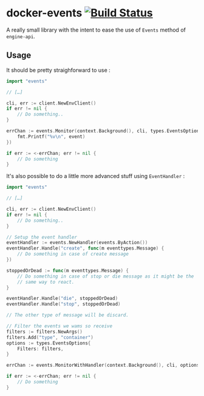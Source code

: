# docker-events [![Build Status](https://travis-ci.org/vdemeester/docker-events.svg?branch=master)](https://travis-ci.org/vdemeester/docker-events)

A really small library with the intent to ease the use of `Events`
method of `engine-api`.

## Usage

It should be pretty straighforward to use :

```go
import "events"

// […]

cli, err := client.NewEnvClient()
if err != nil {
    // Do something..
}

errChan := events.Monitor(context.Background(), cli, types.EventsOptions{}, func(event eventtypes.Message) {
    fmt.Printf("%v\n", event)
})

if err := <-errChan; err != nil {
    // Do something
}
```

It's also possible to do a little more advanced stuff using
`EventHandler` :

```go
import "events"

// […]

cli, err := client.NewEnvClient()
if err != nil {
    // Do something..
}

// Setup the event handler
eventHandler := events.NewHandler(events.ByAction())
eventHandler.Handle("create", func(m eventtypes.Message) {
    // Do something in case of create message
})

stoppedOrDead := func(m eventtypes.Message) {
    // Do something in case of stop or die message as it might be the
    // same way to react.
}

eventHandler.Handle("die", stoppedOrDead)
eventHandler.Handle("stop", stoppedOrDead)

// The other type of message will be discard.

// Filter the events we wams so receive
filters := filters.NewArgs()
filters.Add("type", "container")
options := types.EventsOptions{
    Filters: filters,
}

errChan := events.MonitorWithHandler(context.Background(), cli, options, eventHandler)

if err := <-errChan; err != nil {
    // Do something
}
```
